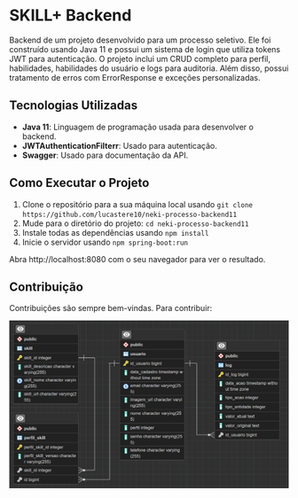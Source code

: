 # SKILL+ Backend

Backend de um projeto desenvolvido para um processo seletivo. Ele foi construído usando Java 11 e possui um sistema de login que utiliza tokens JWT para autenticação. O projeto inclui um CRUD completo para perfil, habilidades, habilidades do usuário e logs para auditoria. Além disso, possui tratamento de erros com ErrorResponse e exceções personalizadas.

## Tecnologias Utilizadas

- **Java 11**: Linguagem de programação usada para desenvolver o backend.
- **JWTAuthenticationFilterr**: Usado para autenticação.
- **Swagger**: Usado para documentação da API.

## Como Executar o Projeto

1. Clone o repositório para a sua máquina local usando `git clone https://github.com/lucastere10/neki-processo-backend11`
2. Mude para o diretório do projeto: `cd neki-processo-backend11`
3. Instale todas as dependências usando `npm install`
4. Inicie o servidor usando `npm spring-boot:run`

Abra http://localhost:8080 com o seu navegador para ver o resultado.

## Contribuição

Contribuições são sempre bem-vindas. Para contribuir:

<img src="/ERD Diagram.png">
